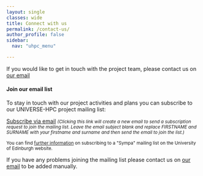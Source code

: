 ```yaml
---
layout: single
classes: wide
title: Connect with us
permalink: /contact-us/
author_profile: false
sidebar:
  nav: "uhpc_menu"

---
```

If you would like to get in touch with the project team, please contact us on [our email](mailto:s.sukhiani@epcc.ed.ac.uk)


#### Join our email list

To stay in touch with our project activities and plans you can subscribe to our
UNIVERSE-HPC project mailing list:

<a
href="mailto:sympa@mlist.is.ed.ac.uk?body=SUBSCRIBE%20universe-hpc%20FIRSTNAME%20SURNAME%20%0A%0AQUIT%0A%0A">Subscribe
via email</a> <small>_(Clicking this link will create a new email to send a
subscription request to join the mailing list. Leave the email subject blank
and replace FIRSTNAME and SURNAME with your firstname and surname and then send
the email to join the list.)_</small>

<small>You can find [further
information](https://www.ed.ac.uk/information-services/computing/comms-and-collab/email/lists/sympa/subscribe)
on subscribing to a "Sympa" mailing list on the University of Edinburgh
website.</small>

If you have any problems joining the mailing list please contact us on
[our email](mailto:s.sukhiani@epcc.ed.ac.uk) to be added manually.
